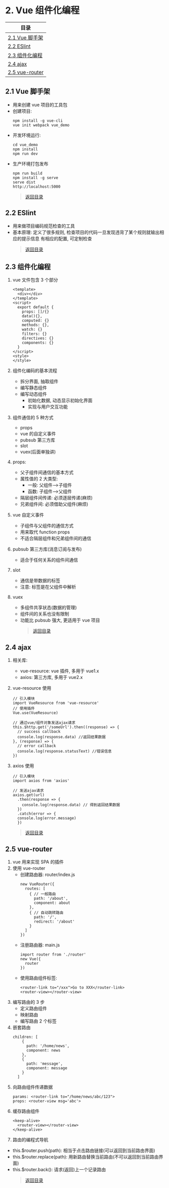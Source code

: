 # <a id="list-two">2. Vue 组件化编程</a>

| 目录                         |
| ---------------------------- |
| [2.1 Vue 脚手架](#two-one)   |
| [2.2 ESlint](#two-two)       |
| [2.3 组件化编程](#two-three) |
| [2.4 ajax](#two-four)        |
| [2.5 vue-router](#two-five)  |

## <a id="two-one">2.1 Vue 脚手架</a>

- 用来创建 vue 项目的工具包
- 创建项目:
  ```
  npm install -g vue-cli
  vue init webpack vue_demo
  ```
- 开发环境运行:
  ```
  cd vue_demo
  npm install
  npm run dev
  ```
- 生产环境打包发布
  ```
  npm run build
  npm install -g serve
  serve dist
  http://localhost:5000
  ```
  > [返回目录](#list-two)

## <a id="two-two">2.2 ESlint</a>

- 用来做项目编码规范检查的工具
- 基本原理: 定义了很多规则, 检查项目的代码一旦发现违背了某个规则就输出相应的提示信息
  有相应的配置, 可定制检查
  > [返回目录](#list-two)

## <a id="two-three">2.3 组件化编程</a>

1. vue 文件包含 3 个部分

    ```
    <template>
      <div></div>
    </template>
    <script>
      export default {
        props: []/{}
        data(){},
        computed: {}
        methods: {},
        watch: {}
        filters: {}
        directives: {}
        components: {}
      }
    </script>
    <style>
    </style>
    ```

2. 组件化编码的基本流程
    - 拆分界面, 抽取组件
    - 编写静态组件
    - 编写动态组件
      - 初始化数据, 动态显示初始化界面
      - 实现与用户交互功能

3. 组件通信的 5 种方式
    - props
    - vue 的自定义事件
    - pubsub 第三方库
    - slot
    - vuex(后面单独讲)
4. props:
   - 父子组件间通信的基本方式
   - 属性值的 2 大类型:
     - 一般: 父组件-->子组件
     - 函数: 子组件-->父组件
   - 隔层组件间传递: 必须逐层传递(麻烦)
   - 兄弟组件间: 必须借助父组件(麻烦)
5. vue 自定义事件
   - 子组件与父组件的通信方式
   - 用来取代 function props
   - 不适合隔层组件和兄弟组件间的通信
6. pubsub 第三方库(消息订阅与发布)
   - 适合于任何关系的组件间通信
7. slot
   - 通信是带数据的标签
   - 注意: 标签是在父组件中解析
8. vuex
   - 多组件共享状态(数据的管理)
   - 组件间的关系也没有限制
   - 功能比 pubsub 强大, 更适用于 vue 项目
     > [返回目录](#list-two)

## <a id="two-four">2.4 ajax</a>

1. 相关库:
   - vue-resource: vue 插件, 多用于 vue1.x
   - axios: 第三方库, 多用于 vue2.x
2. vue-resource 使用

   ```
   // 引入模块
   import VueResource from 'vue-resource'
   // 使用插件
   Vue.use(VueResource)

   // 通过vue/组件对象发送ajax请求
   this.$http.get('/someUrl').then((response) => {
     // success callback
     console.log(response.data) //返回结果数据
   }, (response) => {
     // error callback
     console.log(response.statusText) //错误信息
   })
   ```

3. axios 使用

   ```
   // 引入模块
   import axios from 'axios'

   // 发送ajax请求
   axios.get(url)
     .then(response => {
       console.log(response.data) // 得到返回结果数据
     })
     .catch(error => {
     console.log(error.message)
     })
   ```

   > [返回目录](#list-two)

## <a id="two-five">2.5 vue-router</a>

1. vue 用来实现 SPA 的插件
2. 使用 vue-router
   - 创建路由器: router/index.js
     ```
     new VueRouter({
       routes: [
         { // 一般路由
           path: '/about',
           component: about
         },
         { // 自动跳转路由
           path: '/',
           redirect: '/about'
         }
       ]
     })
     ```
   - 注册路由器: main.js
     ```
     import router from './router'
     new Vue({
       router
     })
     ```
   - 使用路由组件标签:
     ```
     <router-link to="/xxx">Go to XXX</router-link>
     <router-view></router-view>
     ```
3. 编写路由的 3 步
   - 定义路由组件
   - 映射路由
   - 编写路由 2 个标签
4. 嵌套路由
   ```
   children: [
       {
         path: '/home/news',
         component: news
       },
       {
         path: 'message',
         component: message
       }
     ]
   ```
5. 向路由组件传递数据
   ```
   params: <router-link to="/home/news/abc/123">
   props: <router-view msg='abc'>
   ```
6. 缓存路由组件
   ```
   <keep-alive>
     <router-view></router-view>
   </keep-alive>
   ```
7. 路由的编程式导航

- this.\$router.push(path): 相当于点击路由链接(可以返回到当前路由界面)
- this.\$router.replace(path): 用新路由替换当前路由(不可以返回到当前路由界面)
- this.\$router.back(): 请求(返回)上一个记录路由
  > [返回目录](#list-two)
